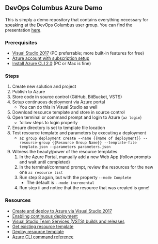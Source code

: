 ## DevOps Columbus Azure Demo
This is simply a demo repository that contains everything necessary for speaking at the DevOps Columbus user group. You can find the presentation [here](https://drive.google.com/file/d/0B2eU0z_wEI6HSlRBLW95SlZOaXM/view?usp=sharing).

### Prerequisites
* [Visual Studio 2017](https://www.visualstudio.com/downloads/) (PC preferrable; more built-in features for free)
* [Azure account with subscription setup](https://azure.microsoft.com/en-us/)
* [Install Azure CLI 2.0](https://docs.microsoft.com/en-us/cli/azure/install-azure-cli?view=azure-cli-latest) (PC or Mac is fine)

### Steps
1. Create new solution and project
2. Publish to Azure
3. Store code in source control (GitHub, BitBucket, VSTS)
4. Setup continuous deployment via Azure portal
    * You can do this in Visual Studio as well
5. Download resource template and store in source control
6. Open terminal or command prompt and login to Azure (`az login`)
    * follow steps to login properly
7. Ensure directory is set to template file location 
8. Test resource template and parameters by executing a deployment 
    * `az group deployment create --name {{Name of deployment}} --resource-group {{Resource Group Name}} --template-file template.json --parameters parameters.json`
9. Witness the beauty/power of the resource templates
    1. In the Azure Portal, manually add a new Web App (follow prompts and wait until completed)
    2. In the terminal/command prompt, review the resources for the new one `az resource list`
    3. Run step 8 again, but with the property `--mode Complete`
        * The default is `--mode incremental`
    4. Run step ii and notice that the resource that was created is gone!

### Resources
* [Create and deploy to Azure via Visual Studio 2017](https://docs.microsoft.com/en-us/aspnet/core/tutorials/publish-to-azure-webapp-using-vs) 
* [Enabling continuous deployment](https://docs.microsoft.com/en-us/azure/app-service/app-service-continuous-deployment) 
* [Visual Studio Team Services (VSTS) builds and releases](https://docs.microsoft.com/en-us/vsts/build-release/actions/create-deploy-releases#create-from-build) 
* [Get existing resource template](https://docs.microsoft.com/en-us/azure/azure-resource-manager/resource-manager-export-template) 
* [Deploy resource template](https://docs.microsoft.com/en-us/azure/azure-resource-manager/resource-group-template-deploy-cli?toc=%2fcli%2fazure%2ftoc.json&bc=%2fcli%2fazure%2fbreadcrumb%2ftoc.json&view=azure-cli-latest) 
* [Azure CLI command reference](https://docs.microsoft.com/en-us/cli/azure/group?view=azure-cli-latest#Commands) 
